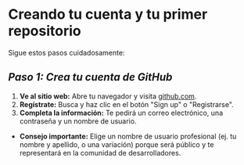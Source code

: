 # Creando tu cuenta y tu primer repositorio
Sigue estos pasos cuidadosamente:
## _Paso 1: Crea tu cuenta de GitHub_
1.  **Ve al sitio web:**  Abre tu navegador y visita [github.com](https://github.com).
2.  **Regístrate:**  Busca y haz clic en el botón "Sign up" o "Registrarse".
3.  **Completa la información:** Te pedirá un correo electrónico, una contraseña y un nombre de usuario.
- **Consejo importante:** Elige un nombre de usuario profesional (ej. tu nombre y apellido, o
una variación) porque será público y te representará en la comunidad de desarrolladores.
 
   

